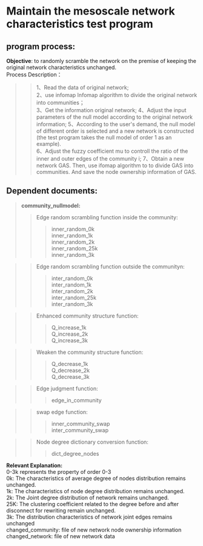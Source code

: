# **Maintain the mesoscale network characteristics test program**  
## program process:  
**Objective**: to randomly scramble the network on the premise of keeping the original network characteristics unchanged.   
Process Description： 
>> 1、Read the data of original network;  
>> 2、use infomap Infomap algorithm to divide the original network into communities；    
>> 3、Get the information original network; 
>> 4、Adjust the input parameters of the null model according to the original network information;
>> 5、According to the user's demand, the null model of different order is selected and a new network is constructed (the test program takes the null model of order 1 as an example).  
>> 6、Adjust the fuzzy coefficient mu to  controll the ratio of the inner and outer edges of the community i;
>> 7、Obtain a new network GAS. Then, use ifomap algorithm to to divide GAS into communities. And save the node ownership information of GAS.   
## Dependent documents: 
>**community_nullmodel:**
>>Edge random scrambling function inside the community:  
>>>inner_random_0k  
>>>inner_random_1k  
>>>inner_random_2k  
>>>inner_random_25k  
>>>inner_random_3k  

>>Edge random scrambling function outside the communityn:  
>>>inter_random_0k  
>>>inter_random_1k  
>>>inter_random_2k  
>>>inter_random_25k  
>>>inter_random_3k  

>>Enhanced community structure function:  
>>>Q_increase_1k  
>>>Q_increase_2k  
>>>Q_increase_3k  

>>Weaken the community structure function:  
>>>Q_decrease_1k  
>>>Q_decrease_2k  
>>>Q_decrease_3k  

>>Edge judgment function:  
>>>edge_in_community   

>>swap edge function:  
>>>inner_community_swap    
>>>inter_community_swap  

>>Node degree dictionary conversion function:  
>>>dict_degree_nodes  

**Relevant Explanation:**  
0-3k represents the property of order 0-3  
0k: The  characteristics of average degree of nodes distribution remains unchanged.  
1k: The characteristics of node degree distribution remains unchanged.   
2k: The Joint degree distribution of network remains unchanged.    
25K: The clustering coefficient related to the degree before and after disconnect for rewriting remain unchanged.  
3k: The distribution characteristics of network joint edges remains unchanged  
changed_community: file of new network node ownership information  
changed_network: file of new network data  
